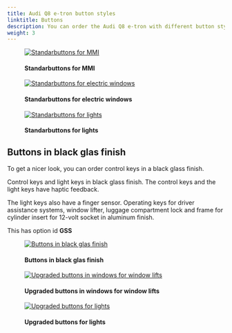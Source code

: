 ```yaml
---
title: Audi Q8 e-tron button styles
linktitle: Buttons
description: You can order the Audi Q8 e-tron with different button styles
weight: 3
---
```

<!-- markdownlint-disable MD033 -->

<figure>
    <a href="https://media.electrichasgoneaudi.net/multimedia/models/e-tron/interior/buttons/standardbuttons.jpg">
        <img src="https://media.electrichasgoneaudi.net/multimedia/models/e-tron/interior/buttons/standardbuttonss.jpg"
        class="img-fluid" alt="Standarbuttons for MMI" title="Standarbuttons for MMI">
    </a>
    <figcaption><h4>Standarbuttons for MMI</h4></figcaption>
</figure>

<figure>
    <a href="https://media.electrichasgoneaudi.net/multimedia/models/e-tron/interior/buttons/standardbutton2s.jpg">
        <img src="https://media.electrichasgoneaudi.net/multimedia/models/e-tron/interior/buttons/standardbuttons2s.jpg"
        class="img-fluid" alt="Standarbuttons for electric windows" title="Standarbuttons for electric windows">
    </a>
    <figcaption><h4>Standarbuttons for electric windows</h4></figcaption>
</figure>

<figure>
    <a href="https://media.electrichasgoneaudi.net/multimedia/models/e-tron/interior/buttons/standardbuttons3.jpg">
        <img src="https://media.electrichasgoneaudi.net/multimedia/models/e-tron/interior/buttons/standardbuttons3s.jpg"
        class="img-fluid" alt="Standarbuttons for lights" title="Standarbuttons for lights">
    </a>
    <figcaption><h4>Standarbuttons for lights</h4></figcaption>
</figure>

## Buttons in black glas finish

To get a nicer look, you can order control keys in a black glass finish.

Control keys and light keys in black glass finish. The control keys and the light keys have haptic feedback.

The light keys also have a finger sensor. Operating keys for driver assistance systems, window lifter, luggage compartment lock and frame
for cylinder insert for 12-volt socket in aluminum finish.

This has option id **GSS**

<figure>
    <a href="https://media.electrichasgoneaudi.net/multimedia/models/e-tron/interior/buttons/glasbuttons.jpg">
        <img src="https://media.electrichasgoneaudi.net/multimedia/models/e-tron/interior/buttons/glasbuttonss.jpg"
        class="img-fluid" alt="Buttons in black glas finish" title="Buttons in black glas finish">
    </a>
    <figcaption><h4>Buttons in black glas finish</h4></figcaption>
</figure>

<figure>
    <a href="https://media.electrichasgoneaudi.net/multimedia/models/e-tron/interior/buttons/glasbuttons2.jpg">
        <img src="https://media.electrichasgoneaudi.net/multimedia/models/e-tron/interior/buttons/glasbuttons2s.jpg"
        class="img-fluid" alt="Upgraded buttons in windows for window lifts" title="Upgraded buttons in windows for window lifts">
    </a>
    <figcaption><h4>Upgraded buttons in windows for window lifts</h4></figcaption>
</figure>

<figure>
    <a href="https://media.electrichasgoneaudi.net/multimedia/models/e-tron/interior/buttons/glasbuttons3.jpg">
        <img src="https://media.electrichasgoneaudi.net/multimedia/models/e-tron/interior/buttons/glasbuttons3s.jpg"
        class="img-fluid" alt="Upgraded buttons for lights" title="Upgraded buttons for lights">
    </a>
    <figcaption><h4>Upgraded buttons for lights</h4></figcaption>
</figure>
